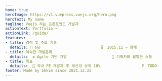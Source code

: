```yaml
---
home: true
heroImage: https://v1.vuepress.vuejs.org/hero.png
heroText: My name
tagline: Vuejs 하는 프론트엔드 개발자
actionText: Portfolio →
actionLink: /guide/
features:
- title: 경력 및 주요 기술
  details: 🚩 6년　　　　　　　　　　　　　　　　⌛　2015.11 ~ 현재　　　　　　　　　　　↳　　Vuejs　　 　　 2018.06 ~ 현재　　　　　　　　　　　　↳　　HTML/CSS/JS　2015.11 ~ 2018.06　　　　　　　　　↳　　ExpressJS, PHP　　　비주류
- title: 익숙한 개발문화
  details:  ♻ Agile 기반 개발　　　　　　　　　　　　🤝 기획자와 활발한 소통　　　　　　　　　　　　📚 설계와 결과물에 대한 문서화 및 공유　　　　　　　　　　　　🔍 QA 검증 테스트
- title: 목표
  details:  🏁 국내 FE 개발자 中 생산성 상위 10%　　　　　　　　　　　❓　TODO　　　　　　　　　　　　　↳　　난 지금 어디쯤? (자기 객관화)　　　　　　　　　　　↳　　무얼 어찌 했니? (꾸준한 기록)　　　　　　　　　　　↳　　지금 난 어때? (지속적인 자기 평가) 
footer: Made by bhkim since 2021.12.22
---
```

